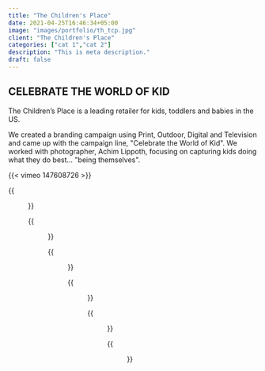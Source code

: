 ```yaml
---
title: "The Children's Place"
date: 2021-04-25T16:46:34+05:00
image: "images/portfolio/th_tcp.jpg"
client: "The Children's Place"
categories: ["cat 1","cat 2"]
description: "This is meta description."
draft: false
---
```


## CELEBRATE THE WORLD OF KID

The Children’s Place is a leading retailer for kids, toddlers and babies in the US.

We created a branding campaign using Print, Outdoor, Digital and Television and came up with the campaign line, "Celebrate the World of Kid". We worked with photographer, Achim Lippoth, focusing on capturing kids doing what they do best... "being themselves".

{{< vimeo 147608726 >}}

{{<figure src="/images/portfolio/tcp/TCP_28x40_1.jpg">}}

{{<figure src="/images/portfolio/tcp/TCP_28x40_2.jpg">}}

{{<figure src="/images/portfolio/tcp/TCP_28x40_3.jpg">}}

{{<figure src="/images/portfolio/tcp/TCP_48x14.jpg">}}

{{<figure src="/images/portfolio/tcp/CHP_OOH.jpg">}}

{{<figure src="/images/portfolio/tcp/OOH_01.jpg">}}

